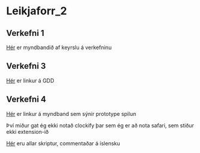 # Leikjaforr_2

## Verkefni 1

[Hér](https://youtu.be/sq7g46MBB9M) er myndbandið af keyrslu á verkefninu

## Verkefni 3

[Hér](https://docs.google.com/document/d/1EmlWnG2LcqqrYvY6kFxhk3u-hnozs_QUSZquovkUexE/edit?usp=sharing) er linkur á GDD

## Verkefni 4

[Hér](https://youtu.be/1Gdnvv0_KI8) er linkur á myndband sem sýnir prototype spilun

Því miður gat ég ekki notað clockify þar sem ég er að nota safari, sem stiður ekki extension-ið 

[Hér](https://github.com/LukasMG/Leikjaforr_2/tree/main/Scripts) eru allar skriptur, commentaðar á íslensku
